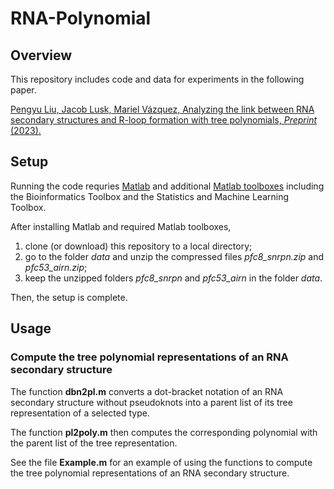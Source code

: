 # RNA-Polynomial

## Overview

This repository includes code and data for experiments in the following paper. 

[Pengyu Liu, Jacob Lusk, Mariel Vázquez, Analyzing the link between RNA secondary structures and R-loop formation with tree polynomials, *Preprint* (2023).](https://)

## Setup

Running the code requries [Matlab](https://matlab.mathworks.com) and additional [Matlab toolboxes](https://www.mathworks.com/products.html) including the Bioinformatics Toolbox and the Statistics and Machine Learning Toolbox.

After installing Matlab and required Matlab toolboxes, 
1. clone (or download) this repository to a local directory;
2. go to the folder *data* and unzip the compressed files *pfc8_snrpn.zip* and *pfc53_airn.zip*;
3. keep the unzipped folders *pfc8_snrpn* and *pfc53_airn* in the folder *data*.

Then, the setup is complete.

## Usage

### Compute the tree polynomial representations of an RNA secondary structure

The function **dbn2pl.m** converts a dot-bracket notation of an RNA secondary structure without pseudoknots into a parent list of its tree representation of a selected type.

The function **pl2poly.m** then computes the corresponding polynomial with the parent list of the tree representation.

See the file **Example.m** for an example of using the functions to compute the tree polynomial representations of an RNA secondary structure.
